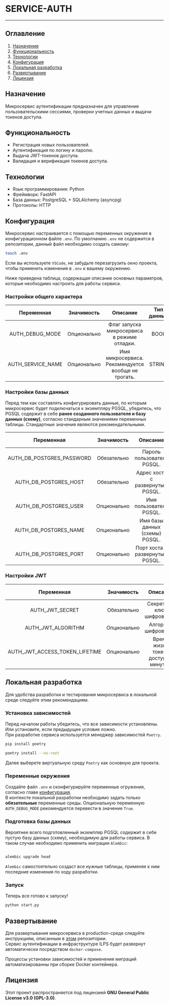 # SERVICE-AUTH

---

## Оглавление

1. [Назначение](#назначение)
2. [Функциональность](#функциональность)
3. [Технологии](#технологии)
4. [Конфигурация](#конфигурация)
5. [Локальная разработка](#локальная-разработка)
6. [Развертывание](#развертывание)
7. [Лицензия](#лицензия)

## Назначение

Микросервис аутентификации предназначен для управления пользовательскими сессиями, проверки учетных данных и выдачи токенов доступа.

## Функциональность

- Регистрация новых пользователей.
- Аутентификация по логину и паролю.
- Выдача JWT-токенов доступа.
- Валидация и верификация токенов доступа.

## Технологии

- Язык программирования: Python
- Фреймворк: FastAPI
- База данных: PostgreSQL + SQLAlchemy (asyncpg)
- Протоколы: HTTP

## Конфигурация

Микросервис настраивается с помощью переменных окружения в конфигурационном файле `.env`. По умолчанию `.env` не содержится в репозитории, данный файл необходимо создать самому:

```bash
touch .env
```

Если вы используете `VSCode`, не забудьте перезагрузить окно проекта, чтобы применить изменения в `.env` к вашему окружению.

Ниже приведена таблица, содержащая описание основных параметров, которые необходимо настроить для работы сервиса.

### Настройки общего характера

| **Переменная**      | **Значимость** | **Описание**                                       | **Тип данных** | **Стандартное значение** |
|:-------------------:|:--------------:|:--------------------------------------------------:|:--------------:|:------------------------:|
| AUTH_DEBUG_MODE     | Опционально    | Флаг запуска микросервиса в режиме отладки.        | BOOL           | True                     |
| AUTH_SERVICE_NAME   | Опционально    | Имя микросервиса. Рекомендуется вообще не трогать. | STRING         | ilps-service-auth        |

### Настройки базы данных

Перед тем как составлять конфигурировать данные, по которым микросервис будет подключаться к экземпляру PGSQL, убедитесь, что PGSQL содержит
в себе **ранее созданного пользователя и базу данных (схему)**, согласно стандарным значениями переменных таблицы. Стандартные значения являются рекомендательными.

| **Переменная**            | **Значимость** | **Описание**                     | **Тип данных** | **Стандартное значение** |
|:-------------------------:|:--------------:|:--------------------------------:|:--------------:|:------------------------:|
| AUTH_DB_POSTGRES_PASSWORD | Обязательно    | Пароль пользователя PGSQL.       | STRING         |                          |
| AUTH_DB_POSTGRES_HOST     | Обязательно    | Адрес хоста с развернутым PGSQL. | STRING         |                          |
| AUTH_DB_POSTGRES_USER     | Опционально    | Имя пользователя PGSQL.          | STRING         | service_auth             |
| AUTH_DB_POSTGRES_NAME     | Опционально    | Имя базы данных (схемы) PGSQL.   | STRING         | auth                     |
| AUTH_DB_POSTGRES_PORT     | Опционально    | Порт хоста с развернутым PGSQL.  | INTEGER        | 5432                     |

### Настройки JWT

| **Переменная**                 | **Значимость** | **Описание**                          | **Тип данных** | **Стандартное значение** |
|:------------------------------:|:--------------:|:-------------------------------------:|:--------------:|:------------------------:|
| AUTH_JWT_SECRET                | Обязательно    | Секретный ключ шифрования.            | STRING         |                          |
| AUTH_JWT_ALGORITHM             | Опционально    | Алгоритм шифрования.                  | STRING         | HS512                    |
| AUTH_JWT_ACCESS_TOKEN_LIFETIME | Опционально    | Время жизни токена доступа в минутах. | INTEGER        | 60                       |

## Локальная разработка

Для удобства разработки и тестирования микросервиса в локальной среде следуйте этим рекомендациям.

### Установка зависимостей

Перед началом работы убедитесь, что все зависимости установлены. Или установите, если предыдущее условие ложно.  
При разработке сервиса используется менеджер зависимостей `Poetry`.

```bash
pip install poetry
```

```bash
poetry install --no-root
```

Далее выберете виртуальную среду `Poetry` как основную для проекта.

### Переменные окружения

Создайте файл `.env` и сконфигурируйте переменные огружения, согласно главе [конфигурация](#конфигурация).  
В контексте локальной разработки необходимо задать только **обязательные** переменные среды. Опциональную переменную `AUTH_DEBUG_MODE` рекомендуется перевести в значение `True`.

### Подготовка базы данных

Вероятнее всего подготовленный экземпляр PGSQL содержит в себе пустую базу данных (схему), необходимую для работы сервиса. В таком случае необходимо применить миграции `Alembic`:

```bash

alembic upgrade head
```

`Alembic` самостоятельно создаст все нужные таблицы, применяя к ним последние изменения по ходу разработки.

### Запуск

Теперь все готово к запуску!

```bash
python start.py

```

## Развертывание

Для развертывания микросервиса в production-среде следуйте инструкциям, описанным в [этом](https://github.com/FEFU-ILPS/ILPS) репозитории.  
Сервис аутентификации в инфраструктуре ILPS будет развернут автоматически посредством `docker-compose`.

Процессы установки зависимостей и применения миграций автоматизированны при сборке Docker контейнера.

## Лицензия

Этот проект распространяется под лицензией **GNU General Public License v3.0 (GPL-3.0)**.
